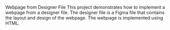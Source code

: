 Webpage from Designer File
This project demonstrates how to implement a webpage from a designer file. The designer file is a Figma file that contains the layout and design of the webpage. The webpage is implemented using HTML.
